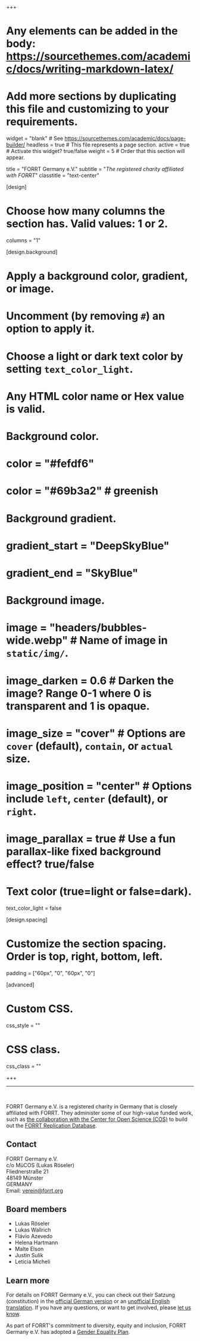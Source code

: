 +++
# Any elements can be added in the body: https://sourcethemes.com/academic/docs/writing-markdown-latex/
# Add more sections by duplicating this file and customizing to your requirements.

widget = "blank"  # See https://sourcethemes.com/academic/docs/page-builder/
headless = true  # This file represents a page section.
active = true  # Activate this widget? true/false
weight = 5  # Order that this section will appear.

title = "FORRT Germany e.V."
subtitle = "*The registered charity affiliated with FORRT*"
classtitle = "text-center"

[design]
  # Choose how many columns the section has. Valid values: 1 or 2.
  columns = "1"

[design.background]
  # Apply a background color, gradient, or image.
  #   Uncomment (by removing `#`) an option to apply it.
  #   Choose a light or dark text color by setting `text_color_light`.
  #   Any HTML color name or Hex value is valid.

  # Background color.
  # color = "#fefdf6"
  # color = "#69b3a2" # greenish
  
  # Background gradient.
  # gradient_start = "DeepSkyBlue"
  # gradient_end = "SkyBlue"
  
  # Background image.
  # image = "headers/bubbles-wide.webp"  # Name of image in `static/img/`.
  # image_darken = 0.6  # Darken the image? Range 0-1 where 0 is transparent and 1 is opaque.
  # image_size = "cover"  #  Options are `cover` (default), `contain`, or `actual` size.
  # image_position = "center"  # Options include `left`, `center` (default), or `right`.
  # image_parallax = true  # Use a fun parallax-like fixed background effect? true/false

  # Text color (true=light or false=dark).
  text_color_light = false

[design.spacing]
  # Customize the section spacing. Order is top, right, bottom, left.
  padding = ["60px", "0", "60px", "0"]


[advanced]
 # Custom CSS. 
 css_style = ""
 
 # CSS class.
 css_class = ""

+++

---

<br>

FORRT Germany e.V. is a registered charity in Germany that is closely affiliated with FORRT. They administer some of our high-value funded work, such as [the collaboration with the Center for Open Science (COS)](https://www.cos.io/blog/cos-and-forrt-partner-to-increase-discoverability-and-usability-of-replication-evidence) to build out the [FORRT Replication Database](https://forrt.org/replication-hub/#:~:text=FORRT%20Replication%20Database%20(FReD)).

## Contact

FORRT Germany e.V.\
c/o MüCOS (Lukas Röseler)\
Fliednerstraße 21\
48149 Münster\
GERMANY\
Email: [verein@forrt.org](mailto:verein@forrt.org)

## Board members

- Lukas Röseler
- Lukas Wallrich
- Flávio Azevedo
- Helena Hartmann
- Malte Elson
- Justin Sulik
- Leticia Micheli

## Learn more

For details on FORRT Germany e.V., you can check out their Satzung (constitution) in the [official German version](/files/Satzung_FORRT_Germany.pdf) or an [unofficial English translation](/files/Satzung_FORRT_Germany_translated.pdf). If you have any questions, or want to get involved, please [let us know](mailto:verein@forrt.org).

As part of FORRT's commitment to diversity, equity and inclusion, FORRT Germany e.V. has adopted a [Gender Equality Plan](forrt-gep.pdf).
